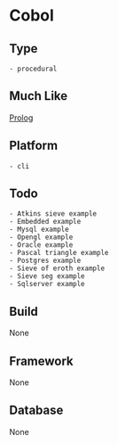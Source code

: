 # Cobol

## Type
	- procedural
## Much Like
[Prolog](PROLOG.md)
## Platform
	- cli
## Todo
	- Atkins sieve example
	- Embedded example
	- Mysql example
	- Opengl example
	- Oracle example
	- Pascal triangle example
	- Postgres example
	- Sieve of eroth example
	- Sieve seg example
	- Sqlserver example
## Build
None
## Framework
None
## Database
None